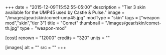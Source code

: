 +++
date = "2015-12-09T15:52:55-05:00"
description = "Tier 3 skin available for the UMP45 used by Castle & Pulse."
image = "/images/gear/skin/comet-ump45.jpg"
modType = "skin"
tags = ["weapon mod","skin","tier 3"]
title = "Comet"
thumbnail = "/images/gear/skin/comet-th.jpg"
type = "weapon-mod"

[cost]
  renown = "12000"
  credits = "320"
  units = ""

[images]
  alt = ""
  src = ""
+++
